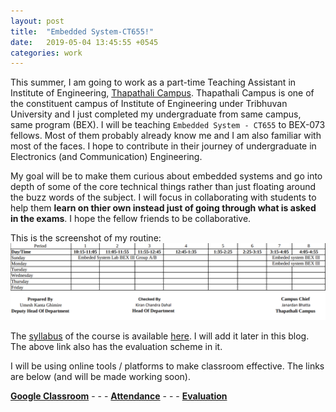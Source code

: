```yaml
---
layout: post
title:  "Embedded System-CT655!"
date:   2019-05-04 13:45:55 +0545
categories: work
---
```


This summer, I am going to work as a part-time Teaching Assistant in Institute of Engineering, [Thapathali Campus][thapathali-campus]. Thapathali Campus is one of the constituent campus of Institute of Engineering under Tribhuvan University and I just completed my undergraduate from same campus, same program (BEX). I will be teaching `Embedded System - CT655` to BEX-073 fellows. Most of them probably already know me and I am also familiar with most of the faces. I hope to contribute in their journey of undergraduate in Electronics (and Communication) Engineering.

My goal will be to make them curious about embedded systems and go into depth of some of the core technical things rather than just floating around the buzz words of the subject. I will focus in collaborating with students to help them **learn on thier own instead just of going through what is asked in the exams**. I hope the fellow friends to be collaborative.

This is the screenshot of my routine:
![Individual Routine](/assets/imgs/individual-routine.png)


The [syllabus][ioenotes-syllabus] of the course is available [here][ioenotes-syllabus]. I will add it later in this blog. The above link also has the evaluation scheme in it.


I will be using online tools / platforms to make classroom effective. The links are below (and will be made working soon).

[**Google Classroom**][google-classroom] - - - [**Attendance**][attendance-doc] - - - [**Evaluation**][evaluation-doc]

<div class="fb-comments" data-href="https://scimad.github.io/work/2019/05/04/teaching-embedded-system.html" data-width="600" data-numposts="5"></div>



[attendance-doc]: https://docs.google.com
[evaluation-doc]: https://docs.google.com
[google-classroom]: https://classroom.google.com
[thapathali-campus]: https://www.tcioe.edu.np/
[ioenotes-syllabus]: http://www.ioenotes.edu.np/ioe-syllabus/embedded-system-382

